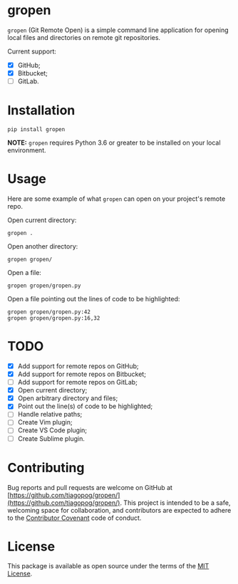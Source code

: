 # gropen

`gropen` (Git Remote Open) is a simple command line application for opening
local files and directories on remote git repositories.

Current support:

- [x] GitHub;
- [x] Bitbucket;
- [ ] GitLab.

# Installation

```
pip install gropen
```

**NOTE:** `gropen` requires Python 3.6 or greater to be installed on your local environment.

# Usage

Here are some example of what `gropen` can open on your project's remote repo.

Open current directory:

```
gropen .
```

Open another directory:

```
gropen gropen/
```

Open a file:

```
gropen gropen/gropen.py
```

Open a file pointing out the lines of code to be highlighted:

```
gropen gropen/gropen.py:42
gropen gropen/gropen.py:16,32
```

# TODO

- [x] Add support for remote repos on GitHub;
- [x] Add support for remote repos on Bitbucket;
- [ ] Add support for remote repos on GitLab;
- [x] Open current directory;
- [x] Open arbitrary directory and files;
- [x] Point out the line(s) of code to be highlighted;
- [ ] Handle relative paths;
- [ ] Create Vim plugin;
- [ ] Create VS Code plugin;
- [ ] Create Sublime plugin.

# Contributing

Bug reports and pull requests are welcome on GitHub at [https://github.com/tiagopog/gropen/](https://github.com/tiagopog/gropen/).
This project is intended to be a safe, welcoming space for collaboration, and contributors are expected to adhere to the
[Contributor Covenant](https://www.contributor-covenant.org/) code of conduct.

# License

This package is available as open source under the terms of the [MIT License](https://opensource.org/licenses/MIT).

